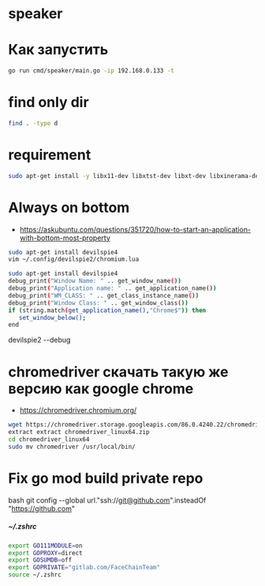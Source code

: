 # speaker

# Как запустить

```bash
go run cmd/speaker/main.go -ip 192.168.0.133 -t
```

# find only dir

```bash
find . -type d
```

# requirement

```bash
sudo apt-get install -y libx11-dev libxtst-dev libxt-dev libxinerama-dev libx11-xcb-dev libxkbcommon-dev libxkbcommon-x11-dev libxkbfile-dev
```

# Always on bottom
- https://askubuntu.com/questions/351720/how-to-start-an-application-with-bottom-most-property
```bash
sudo apt-get install devilspie4
vim ~/.config/devilspie2/chromium.lua
```

```bash
sudo apt-get install devilspie4
debug_print("Window Name: " .. get_window_name())
debug_print("Application name: " .. get_application_name())
debug_print("WM_CLASS: " .. get_class_instance_name())
debug_print("Window Class: " .. get_window_class())
if (string.match(get_application_name(),"Chrome$")) then
   set_window_below();
end
```

devilspie2 --debug

# chromedriver скачать такую же версию как google chrome

- https://chromedriver.chromium.org/
```bash
wget https://chromedriver.storage.googleapis.com/86.0.4240.22/chromedriver_linux64.zip
extract extract chromedriver_linux64.zip
cd chromedriver_linux64
sudo mv chromedriver /usr/local/bin/
```
# Fix go mod build private repo

bash
git config --global url."ssh://git@github.com".insteadOf "https://github.com"

##### ~/.zshrc
```bash
export GO111MODULE=on
export GOPROXY=direct
export GOSUMDB=off
export GOPRIVATE="gitlab.com/FaceChainTeam"
source ~/.zshrc
```
